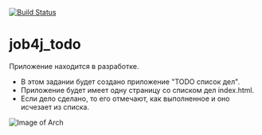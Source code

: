 [![Build Status](https://app.travis-ci.com/SlartiBartFast-art/job4j_todo.svg?branch=main)](https://app.travis-ci.com/SlartiBartFast-art/job4j_todo)


# job4j_todo

Приложение находится в разработке. 
- В этом задании  будет создано приложение "TODO список дел".
- Приложение  будет имеет одну страницу со списком дел index.html.
- Если дело сделано, то его отмечают, как выполненное и оно исчезает из списка.

![Image of Arch](https://github.com/SlartiBartFast-art/job4j_todo/blob/main/image/Screenshot_3.jpg)